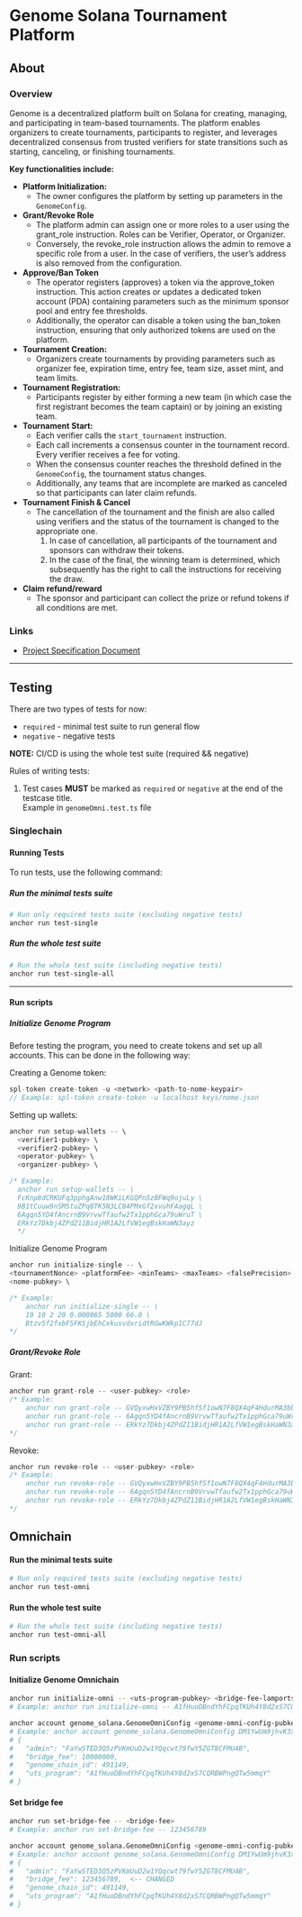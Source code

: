 # Genome Solana Tournament Platform

## About

### Overview

Genome is a decentralized platform built on Solana for creating, managing, and participating in team-based tournaments. The platform enables organizers to create tournaments, participants to register, and leverages decentralized consensus from trusted verifiers for state transitions such as starting, canceling, or finishing tournaments.

**Key functionalities include:**

- **Platform Initialization:**  
  - The owner configures the platform by setting up parameters in the `GenomeConfig`.
- **Grant/Revoke Role**  
  - The platform admin can assign one or more roles to a user using the grant_role instruction. Roles can be Verifier, Operator, or Organizer.
  - Conversely, the revoke_role instruction allows the admin to remove a specific role from a user. In the case of verifiers, the user’s address is also removed from the configuration.
- **Approve/Ban Token**  
  - The operator registers (approves) a token via the approve_token instruction. This action creates or updates a dedicated token account (PDA) containing parameters such as the minimum sponsor pool and entry fee thresholds.
  - Additionally, the operator can disable a token using the ban_token instruction, ensuring that only authorized tokens are used on the platform.
- **Tournament Creation:**  
  - Organizers create tournaments by providing parameters such as organizer fee, expiration time, entry fee, team size, asset mint, and team limits.
- **Tournament Registration:**  
  - Participants register by either forming a new team (in which case the first registrant becomes the team captain) or by joining an existing team.
- **Tournament Start:**  
  - Each verifier calls the `start_tournament` instruction.  
  - Each call increments a consensus counter in the tournament record. Every verifier receives a fee for voting.
  - When the consensus counter reaches the threshold defined in the `GenomeConfig`, the tournament status changes.
  - Additionally, any teams that are incomplete are marked as canceled so that participants can later claim refunds.
- **Tournament Finish & Cancel**  
  - The cancellation of the tournament and the finish are also called using verifiers and the status of the tournament is changed to the appropriate one.
    1. In case of cancellation, all participants of the tournament and sponsors can withdraw their tokens.
    2. In the case of the final, the winning team is determined, which subsequently has the right to call the instructions for receiving the draw.
- **Claim refund/reward**
  - The sponsor and participant can collect the prize or refund tokens if all conditions are met.

### Links

- [Project Specification Document](https://entangle.atlassian.net/wiki/spaces/ENTN/pages/264339472/Team+tournament+single+chain)

---

## Testing

There are two types of tests for now:

- `required` - minimal test suite to run general flow
- `negative` - negative tests

**NOTE:** CI/CD is using the whole test suite (required && negative)

Rules of writing tests:

1. Test cases **MUST** be marked as `required` or `negative` at the end of the testcase title. <br>
Example in `genomeOmni.test.ts` file

### Singlechain

#### Running Tests

To run tests, use the following command:

##### Run the minimal tests suite

```sh
# Run only required tests suite (excluding negative tests)
anchor run test-single
```

##### Run the whole test suite

```sh
# Run the whole test suite (including negative tests)
anchor run test-single-all
```

---

#### Run scripts

##### Initialize Genome Program

Before testing the program, you need to create tokens and set up all accounts. This can be done in the following way:

Creating a Genome token:

```rs
spl-token create-token -u <network> <path-to-nome-keypair>
// Example: spl-token create-token -u localhost keys/nome.json
```

Setting up wallets:

```rs
anchor run setup-wallets -- \
  <verifier1-pubkey> \
  <verifier2-pubkey> \
  <operator-pubkey> \
  <organizer-pubkey> \

/* Example: 
  anchor run setup-wallets -- \
  FcKnp8dCRKUFq3pphgAnw18WKiLKGQPn5zBFWq9ojuLy \
  9B1tCuuw9nSM5tuZPq8TK5N3LC84PMxGf2xvuhFAagqL \
  6Agqn5YD4fAncrnB9VrvwTfaufw2Tx1pphGca79uWruT \
  ERkYz7Dkbj4ZPdZ11BidjHR1A2LfVW1egBskHaWN3ayz
  */
```

Initialize Genome Program

```rs
anchor run initialize-single -- \
<tournamentNonce> <platformFee> <minTeams> <maxTeams> <falsePrecision> <maxOrganizerFee> \
<nome-pubkey> \

/* Example:
    anchor run initialize-single -- \
    10 10 2 20 0.000065 5000 66.0 \
    Btzv5f2fxbF5FKSjbEhCxkusvdxridtRGwKWkp1C77dJ
*/
```

##### Grant/Revoke Role

Grant:

```rs
anchor run grant-role -- <user-pubkey> <role>
/* Example: 
    anchor run grant-role -- GVQyxwHxVZBY9PB5hfSf1owN7F8QX4qF4HdurMA3bbr7 verifier
    anchor run grant-role -- 6Agqn5YD4fAncrnB9VrvwTfaufw2Tx1pphGca79uWruT operator
    anchor run grant-role -- ERkYz7Dkbj4ZPdZ11BidjHR1A2LfVW1egBskHaWN3ayz organizer
*/
```

Revoke:

```rs
anchor run revoke-role -- <user-pubkey> <role>
/* Example: 
    anchor run revoke-role -- GVQyxwHxVZBY9PB5hfSf1owN7F8QX4qF4HdurMA3bbr7 verifier
    anchor run revoke-role -- 6Agqn5YD4fAncrnB9VrvwTfaufw2Tx1pphGca79uWruT operator
    anchor run revoke-role -- ERkYz7Dkbj4ZPdZ11BidjHR1A2LfVW1egBskHaWN3ayz organizer
*/
```

## Omnichain

#### Run the minimal tests suite

```sh
# Run only required tests suite (excluding negative tests)
anchor run test-omni
```

#### Run the whole test suite

```sh
# Run the whole test suite (including negative tests)
anchor run test-omni-all
```

### Run scripts

#### Initialize Genome Omnichain

```sh
anchor run initialize-omni -- <uts-program-pubkey> <bridge-fee-lamports> <genome-chain-id> <admin-pubkey>
# Example: anchor run initialize-omni -- A1fHuoDBndYhFCpqTKUh4Y8d2xS7CQRBWPngQTw5mmqY 10000000 491149 FaYwSTED3Q5zPVKmUuD2w1YQqcwt79fwY5ZGT8CFMU4B

anchor account genome_solana.GenomeOmniConfig <genome-omni-config-pubkey>
# Example: anchor account genome_solana.GenomeOmniConfig DM1YwUm9jhvK3xnJi5TsUak9CwA6udoUjPWr5byTDe2h
# {
#   "admin": "FaYwSTED3Q5zPVKmUuD2w1YQqcwt79fwY5ZGT8CFMU4B",
#   "bridge_fee": 10000000,
#   "genome_chain_id": 491149,
#   "uts_program": "A1fHuoDBndYhFCpqTKUh4Y8d2xS7CQRBWPngQTw5mmqY"
# }
```

#### Set bridge fee

```sh
anchor run set-bridge-fee -- <bridge-fee>
# Example: anchor run set-bridge-fee -- 123456789

anchor account genome_solana.GenomeOmniConfig <genome-omni-config-pubkey>
# Example: anchor account genome_solana.GenomeOmniConfig DM1YwUm9jhvK3xnJi5TsUak9CwA6udoUjPWr5byTDe2h
# {
#   "admin": "FaYwSTED3Q5zPVKmUuD2w1YQqcwt79fwY5ZGT8CFMU4B",
#   "bridge_fee": 123456789,  <-- CHANGED
#   "genome_chain_id": 491149,
#   "uts_program": "A1fHuoDBndYhFCpqTKUh4Y8d2xS7CQRBWPngQTw5mmqY"
# }
```
